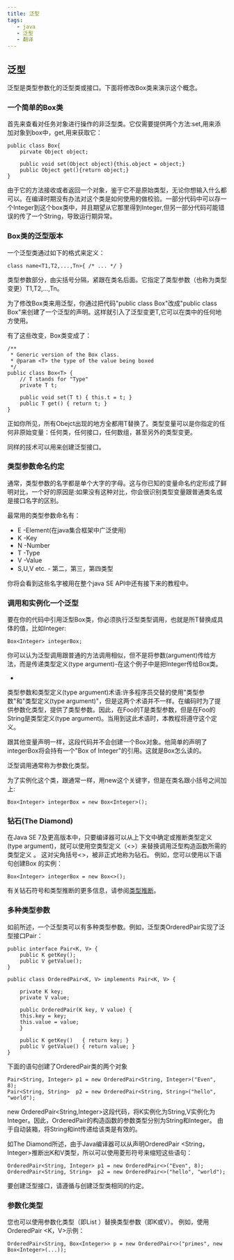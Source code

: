 ```yaml
---
title: 泛型
tags:
   - java
   - 泛型
   - 翻译
---
```

## 泛型

泛型是类型参数化的泛型类或接口。下面将修改Box类来演示这个概念。

### 一个简单的Box类

首先来查看对任务对象进行操作的非泛型类。它仅需要提供两个方法:set,用来添加对象到box中，get,用来获取它：

```
public class Box{
	pirvate Object object;
	
	public void set(Object object){this.object = object;}
	public Object get(){return object;}
}
```
由于它的方法接收或者返回一个对象，鉴于它不是原始类型，无论你想输入什么都可以。在编译时期没有办法对这个类是如何使用的做校验。一部分代码中可以存一个Integer到这个box类中，并且期望从它那里得到Integer,但另一部分代码可能错误的传了一个String，导致运行期异常。

### Box类的泛型版本

一个泛型类通过如下的格式来定义：

```
class name<T1,T2,...,Tn>{ /* ... */ }
```
类型参数部分，由尖括号分隔，紧跟在类名后面。它指定了类型参数（也称为类型变更）T1,T2,...,Tn。

为了修改Box类来用泛型，你通过把代码"public class Box"改成"public class Box<T>"来创建了一个泛型的声明。这样就引入了泛型变更T,它可以在类中的任何地方使用。

有了这些改变，Box类变成了：

```
/**
 * Generic version of the Box class.
 * @param <T> the type of the value being boxed
 */
public class Box<T> {
    // T stands for "Type"
    private T t;

    public void set(T t) { this.t = t; }
    public T get() { return t; }
}

```

正如你所见，所有Obejct出现的地方全都用T替换了。类型变量可以是你指定的任何非原始变量：任何类，任何接口，任何数组，甚至另外的类型变更。

同样的技术可以用来创建泛型接口。

### 类型参数命名约定

通常，类型参数的名字都是单个大字的字母。这与你已知的变量命名约定形成了鲜明对比，一个好的原因是:如果没有这种对比，你会很识别类型变量跟普通类名或是接口名字的区别。

最常用的类型参数命名有：

- E -Element(在java集合框架中广泛使用)
- K -Key
- N -Number
- T -Type
- V -Value
- S,U,V etc. - 第二，第三，第四类型

你将会看到这些名字被用在整个java SE API中还有接下来的教程中。

### 调用和实例化一个泛型

要在你的代码中引用泛型Box类，你必须执行泛型类型调用，也就是所T替换成具体的值，比如Integer:

```
Box<Integer> integerBox;
```

你可以认为泛型调用跟普通的方法调用相似，但不是将参数(argument)传给方法，而是传递类型定义(type argument)-在这个例子中是把Integer传给Box类。

-
类型参数和类型定义(type argument)术语:许多程序员交替的使用"类型参数"和"类型定义(type argument)"，但是这两个术语并不一样。在编码时为了提供参数化类型，提供了类型参数。因此，在Foo<T>的T是类型参数，但是在Foo<String>的String是类型定义(type argument)。当用到这此术语时，本教程将遵守这个定义。

跟其他变量声明一样，这段代码并不会创建一个Box对象。他简单的声明了integerBox将会持有一个"Box of Integer"的引用。这就是Box<Integer>怎么读的。

泛型调用通常称为参数化类型。

为了实例化这个类，跟通常一样，用new这个关键字，但是在类名跟小括号之间加上<Integer>:

```
Box<Integer> integerBox = new Box<Integer>();
```

### 钻石(The Diamond)

在Java SE 7及更高版本中，只要编译器可以从上下文中确定或推断类型定义(type argument)，就可以使用空类型定义（<>）来替换调用泛型构造函数所需的类型定义 。 这对尖角括号<>，被非正式地称为钻石。 例如，您可以使用以下语句创建Box <Integer>的实例：

```
Box<Integer> integerBox = new Box<>();
```
有关钻石符号和类型推断的更多信息，请参阅[类型推断](http://docs.oracle.com/javase/tutorial/java/generics/genTypeInference.html)。

### 多种类型参数

如前所述，一个泛型类可以有多种类型参数。例如，泛型类OrderedPair实现了泛型接口Pair：

```
public interface Pair<K, V> {
    public K getKey();
    public V getValue();
}

public class OrderedPair<K, V> implements Pair<K, V> {

    private K key;
    private V value;

    public OrderedPair(K key, V value) {
	this.key = key;
	this.value = value;
    }

    public K getKey()	{ return key; }
    public V getValue() { return value; }
}
```

下面的语句创建了OrderedPair类的两个对象

```
Pair<String, Integer> p1 = new OrderedPair<String, Integer>("Even", 8);
Pair<String, String>  p2 = new OrderedPair<String, String>("hello", "world");
```

new OrderedPair<String,Integer>这段代码，将K实例化为String,V实例化为Integer。因此，OrderedPair的构造函数的参数类型分别为String和Integer。 由于自动装箱，将String和int传递给该类是有效的。

如The Diamond所述，由于Java编译器可以从声明OrderedPair <String，Integer>推断出K和V类型，所以可以使用菱形符号来缩短这些语句：

```
OrderedPair<String, Integer> p1 = new OrderedPair<>("Even", 8);
OrderedPair<String, String>  p2 = new OrderedPair<>("hello", "world");
```

要创建泛型接口，请遵循与创建泛型类相同的约定。

### 参数化类型
您也可以使用参数化类型（即List <String>）替换类型参数（即K或V）。 例如，使用OrderedPair <K，V>示例：

```
OrderedPair<String, Box<Integer>> p = new OrderedPair<>("primes", new Box<Integer>(...));
```





 
